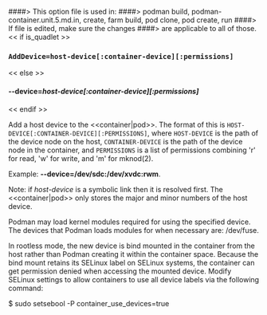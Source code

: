 ####> This option file is used in:
####>   podman build, podman-container.unit.5.md.in, create, farm build, pod clone, pod create, run
####> If file is edited, make sure the changes
####> are applicable to all of those.
<< if is_quadlet >>
### `AddDevice=host-device[:container-device][:permissions]`
<< else >>
#### **--device**=*host-device[:container-device][:permissions]*
<< endif >>

Add a host device to the <<container|pod>>. The format of this is
`HOST-DEVICE[:CONTAINER-DEVICE][:PERMISSIONS]`, where `HOST-DEVICE` is the path of
the device node on the host, `CONTAINER-DEVICE` is the path of the device node in
the container, and `PERMISSIONS` is a list of permissions combining 'r' for read,
'w' for write, and 'm' for mknod(2).

Example: **--device=/dev/sdc:/dev/xvdc:rwm**.

Note: if *host-device* is a symbolic link then it is resolved first.
The <<container|pod>> only stores the major and minor numbers of the host device.

Podman may load kernel modules required for using the specified
device. The devices that Podman loads modules for when necessary are:
/dev/fuse.

In rootless mode, the new device is bind mounted in the container from the host
rather than Podman creating it within the container space. Because the bind
mount retains its SELinux label on SELinux systems, the container can get
permission denied when accessing the mounted device. Modify SELinux settings to
allow containers to use all device labels via the following command:

$ sudo setsebool -P  container_use_devices=true
